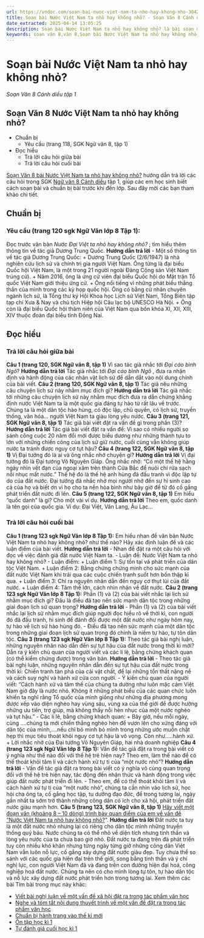 ```yaml
---
url: https://vndoc.com/soan-bai-nuoc-viet-nam-ta-nho-hay-khong-nho-304246
title: Soạn bài Nước Việt Nam ta nhỏ hay không nhỏ? - Soạn Văn 8 Cánh diều tập 1 - VnDoc.com
date_extracted: 2025-04-14 13:05:25
description: Soạn bài Nước Việt Nam ta nhỏ hay không nhỏ? là bài soạn mẫu thuộc chương trình Ngữ văn lớp 8, học kì 1. Mời các bạn cùng tham khảo bài soạn để chuẩn bị cho bài học sắp tới của mình.
keywords: soạn văn 8,văn 8,Soạn bài Nước Việt Nam ta nhỏ hay không nhỏ,ngữ văn 8,soan van 8,soạn văn lớp 8,giải văn 8,soạn văn 8 tập 1,soạn văn 8 Nước Việt Nam ta nhỏ hay không nhỏ,soạn Nước Việt Nam ta nhỏ hay không nhỏ,soạn văn 8 cánh diều,văn 8 cánh diều,ngữ văn 8 cánh diều,Nước Việt Nam ta nhỏ hay không nhỏ,soạn bài Nước Việt Nam ta nhỏ hay không nhỏ lớp 8
---
```


# Soạn bài Nước Việt Nam ta nhỏ hay không nhỏ?
_Soạn Văn 8 Cánh diều tập 1_
## Soạn Văn 8 Nước Việt Nam ta nhỏ hay không nhỏ?
  * Chuẩn bị 
    * Yêu cầu \(trang 118, SGK Ngữ văn 8, tập 1\)
  * Đọc hiểu
    * Trả lời câu hỏi giữa bài
    * Trả lời câu hỏi cuối bài

[Soạn Văn 8 bài Nước Việt Nam ta nhỏ hay không nhỏ?](<https://vndoc.com/soan-bai-nuoc-viet-nam-ta-nho-hay-khong-nho-304246>) hướng dẫn trả lời các câu hỏi trong SGK [Ngữ văn 8 Cánh diều](<https://vndoc.com/ngu-van-8-canh-dieu>) tập 1, giúp các em học sinh biết cách soạn bài và chuẩn bị bài trước khi đến lớp. Sau đây mời các bạn tham khảo chi tiết.
## **Chuẩn bị**
### Yêu cầu \(trang 120 sgk Ngữ Văn lớp 8 Tập 1\):
Đọc trước văn bản _Nước Đại Việt ta nhỏ hay không nhỏ?_ ; tìm hiểu thêm thông tin về tác giả Dương Trung Quốc.
**Hướng dẫn trả lời**
\- Một số thông tin về tác giả Dương Trung Quốc:
\+ Dương Trung Quốc \(2/6/1947\) là nhà nghiên cứu lịch sử và chính trị gia người Việt Nam. Ông từng là đại biểu Quốc hội Việt Nam, là một trong 21 người ngoài Đảng Cộng sản Việt Nam trúng cử\).
\+ Năm 2016, ông là ứng cử viên đại biểu Quốc hội do Mặt trận Tổ quốc Việt Nam giới thiệu ứng cử.
\+ Ông nổi tiếng vì những phát biểu thẳng thắn của mình trong các kỳ họp quốc hội. Ông có bằng cử nhân chuyên ngành lịch sử, là Tổng thư ký Hội Khoa học Lịch sử Việt Nam, Tổng Biên tập tạp chí Xưa & Nay và chủ tịch Hiệp hội Câu lạc bộ UNESCO Hà Nội.
\+ Ông còn là đại biểu Quốc hội thâm niên của Việt Nam qua bốn khóa XI, XII, XIII, XIV thuộc đoàn đại biểu tỉnh Đồng Nai.
## **Đọc hiểu**
### **Trả lời câu hỏi giữa bài**
**Câu 1 \(trang 120, SGK Ngữ văn 8, tập 1\)**
Vì sao tác giả nhắc tới _Đại cáo bình Ngô_?
**Hướng dẫn trả lời**
Tác giả nhắc tới _Đại cáo bình Ngô_ , đưa ra nhận định và hành động của các nhân vật lịch sử để dẫn dắt vào nội dung chính của bài viết.
**Câu 2 \(trang 120, SGK Ngữ văn 8, tập 1\)**
Tác giả nêu những câu chuyện lịch sử này nhằm mục đích gì?
**Hướng dẫn trả lời**
Tác giả nhắc tới những câu chuyện lịch sử này nhằm mục đích đưa ra dẫn chứng khẳng định nước Việt Nam ta là một quốc gia đáng tự hào từ rất lâu về trước. Chúng ta là một dân tộc hào hùng, có độc lập, chủ quyền, có lịch sử, truyền thống, văn hóa... người Việt Nam ta giàu lòng yêu nước.
**Câu 3 \(trang 121, SGK Ngữ văn 8, tập 1\)**
Tác giả bài viết đặt ra vấn đề gì trong phần \(3\)?
**Hướng dẫn trả lời**
Tác giả bài viết đặt ra vấn đề: Vì sao có nhiều người so sánh công cuộc 20 năm đổi mới được biểu dương như những thành tựu to lớn với những chiến công của lịch sử giữ nước, cuối cùng vẫn không giúp nước ta tránh được nguy cơ tụt hậu?
**Câu 4 \(trang 122, SGK Ngữ văn 8, tập 1\)**
Vị Đại tướng đó là ai và ông nhắc nhở chuyện gì?
**Hướng dẫn trả lời**
Vị đại tướng đó là Đại tướng Võ Nguyên Giáp. Ông nhắc nhở: “Có một thế hệ hằng ngày nhìn vết đạn của ngoại xâm trên thành Cửa Bắc để nuôi chí rửa sạch nỗi nhục mất nước.” Thế hệ đó là thế hệ anh hùng đã đấu tranh vì độc lập tự do của đất nước. Đại tướng đã nhắc nhở mọi người nhớ đến sự hi sinh cao cả của họ và biết ơn vì họ cho ta nền hòa bình như bây giờ để từ đó cố gắng phát triển đất nước đi lên.
**Câu 5 \(trang 122, SGK Ngữ văn 8, tập 1\)**
Em hiểu “quốc danh” là gì? Cho một vài ví dụ.
**Hướng dẫn trả lời**
Theo em, quốc danh là tên gọi của quốc gia.
Ví dụ: Đại Việt, Văn Lang, Âu Lạc...
### **Trả lời câu hỏi cuối bài**
**Câu 1 \(trang 123 sgk Ngữ Văn lớp 8 Tập 1\):**
Em hiểu nhan đề văn bản Nước Việt Nam ta nhỏ hay không nhỏ? như thế nào? Hãy xác định luận đề và các luận điểm của bài viết.
**Hướng dẫn trả lời**
\- Nhan đề đặt ra một câu hỏi với đọc về việc đánh giá đất nước Việt Nam ta.
\- Luận đề: Nước Việt Nam ta nhỏ hay không nhỏ?
\- Luận điểm:
\+ Luận điểm 1: Sự tồn tại và phát triển của dân tộc Việt Nam.
\+ Luận điểm 2: Bằng chứng chứng minh cho sức mạnh của đất nước Việt Nam khi trải qua các cuộc chiến tranh suốt hơn bốn thập kỉ qua.
\+ Luận điểm 3: Chỉ ra nguyên nhân dẫn đến nguy cơ thụt lùi của đất nước.
\+ Luận điểm 4: Tâm thế lớn, cách nhìn nhận về đất nước.
**Câu 2 \(trang 123 sgk Ngữ Văn lớp 8 Tập 1\):**
Phần \(1\) và \(2\) của bài viết nhắc lại lịch sử nhằm mục đích gì? Đâu là điều đã tạo nên sức mạnh dân tộc trong những giai đoạn lịch sử quan trọng?
**Hướng dẫn trả lời**
\- Phần \(1\) và \(2\) của bài viết nhắc lại lịch sử nhằm mục đích giúp người đọc hiểu rõ về thời kì, con người đó đã đấu tranh, hi sinh để đánh đổi được một đất nước như ngày hôm nay, tự hào về lịch sử hào hùng đó.
\- Điều đã tạo nên sức mạnh của một dân tộc trong những giai đoạn lịch sử quan trọng đó chính là niềm tự hào, tự tôn dân tộc.
**Câu 3 \(trang 123 sgk Ngữ Văn lớp 8 Tập 1\):**
Theo tác giả bài nghị luận, những nguyên nhân nào dẫn đến sự tụt hậu của đất nước trong thời kì mới? Dẫn ra ý kiến chủ quan của người viết và các lí lẽ, bằng chứng khách quan \(có thể kiểm chứng được\) trong văn bản.
**Hướng dẫn trả lời**
\- Theo tác giả bài nghị luận, những nguyên nhân dẫn đến sự tụt hậu của đất nước trong thời kì: Chiến tranh tàn phá của cải vật chất, để lại những tổn thất nặng nề và cách suy nghĩ và hành xử cửa con người.
\- Ý kiến chủ quan của người viết: “Cách hành xử và tâm thế của chúng ta dường như luôn mặc cảm Việt Nam giờ đây là nước nhỏ. Không ít những phát biểu của các quan chức luôn khiến ta nghĩ rằng Tổ quốc của mình giống như những địa phương mong được xếp vào diện nghèo hay vùng sâu, vùng xa của thế giới để được hưởng những ưu tiên, trợ giúp, mà không thấy nỗi hèn nhục của một nước nghèo và tụt hậu.”
\- Các lí lẽ, bằng chứng khách quan:
\+ Bây giờ, nếu mỗi ngày, cùng ....chúng ta mới chiến thắng nghèo hèn để vươn lên cho xứng đáng với dân tộc của mình,....nếu chỉ bỏ mình bỏ mình trong những ước muốn chật hẹp thì mục tiêu thoát khỏi nguy cơ tụt hậu là vô vọng. Còn như.....hành xử.
\+ Lời nhắc nhở của Đại tướng Võ Nguyên Giáp, hai nhà doanh nghiệp
**Câu 4 \(trang 123 sgk Ngữ Văn lớp 8 Tập 1\):**
Vấn đề tác giả đặt ra trong bài viết có ý nghĩa như thế nào đối với thế hệ trẻ hiện nay? Theo em, làm thế nào để có thể thoát khỏi tâm lí và cách hành xử tự ti của “một nước nhỏ”?
**Hướng dẫn trả lời**
\- Vấn đề tác giả đặt ra trong bài viết có ý nghĩa vô cùng quan trọng đối với thế hệ trẻ hiện nay, tác động đến nhận thức và hành động trong việc giúp đất nước phát triển đi lên.
\- Theo em, để có thể thoát khỏi tâm lí và cách hành xử tự ti của “một nước nhỏ”, chúng ta cần nhìn vào lịch sử, học hỏi cha ông ta, cố gắng học tập, tu dưỡng đạo đức, để trong tương lai, ngày gần nhất ta sớm trở thành những công dân có ích cho xã hội, phát triển đất nước giàu mạnh hơn.
**Câu 5 \(trang 123, SGK Ngữ văn 8, tập 1\)**
[Hãy viết một đoạn văn \(khoảng 8 – 10 dòng\) trình bày quan điểm của em về vấn đề “Nước Việt Nam ta nhỏ hay không nhỏ?](<https://vndoc.com/trinh-bay-quan-diem-ve-van-de-nuoc-viet-nam-ta-nho-hay-khong-nho-lop-8-296765>)”.
**Hướng dẫn trả lời**
Đất nước ta tuy là một đất nước nhỏ nhưng lại có riêng cho dân tộc mình những truyền thống quý báu. Nước chúng ta có thể nhỏ về diện tích nhưng tinh thần và lòng yêu nước của ta chưa bao giờ nhỏ. Đất nước ta đang trên đà phát triển tuy còn nhiều khó khăn nhưng từng ngày từng giờ những công dân Việt Nam vẫn luôn nỗ lực, cố gắng xây dựng đất nước giàu đẹp. Tuy chưa thể so sánh với các quốc gia hiện đại trên thế giới, song bằng tinh thần và ý chí nghị lực, con người Việt Nam đã và đang trên con đường hiện đại hoá, công nghiệp hoá đất nước. Chúng ta nên có cho mình lòng tự tôn, tự hào dân tộc và nỗ lực xây dựng đất nước phát triển hơn trong tương lai.
Xem thêm các bài Tìm bài trong mục này khác:
  * [Viết bài nghị luận về một vấn đề xã hội đặt ra trong tác phẩm văn học](</soan-bai-viet-bai-nghi-luan-ve-mot-van-de-xa-hoi-dat-ra-trong-tac-pham-van-hoc-304247>)
  * [Nghe và tóm tắt nội dung thuyết trình về một vấn đề đặt ra trong tác phẩm văn học](</soan-bai-nghe-va-tom-tat-noi-dung-thuyet-trinh-ve-mot-van-de-dat-ra-trong-tac-pham-van-hoc-304248>)
  * [Chuẩn bị hành trang vào thế kỉ mới](</soan-bai-chuan-bi-hanh-trang-vao-the-ki-moi-304253>)
  * [Ôn tập học kì 1](</soan-bai-on-tap-hoc-ki-1-canh-dieu-304258>)
  * [Tự đánh giá cuối học kì 1](</soan-bai-tu-danh-gia-cuoi-hoc-ki-1-canh-dieu-304263>)

